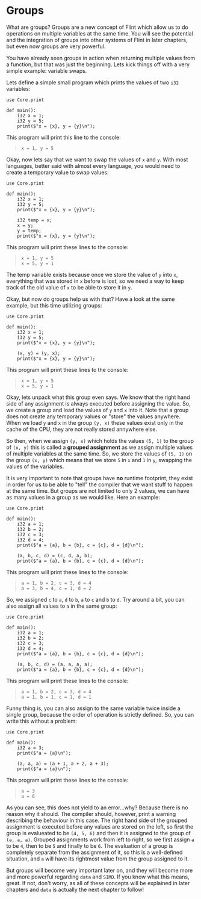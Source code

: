 # Groups

What are groups? Groups are a new concept of Flint which allow us to do operations on multiple variables at the same time. You will see the potential and the integration of groups into other systems of Flint in later chapters, but even now groups are very powerful.

You have already seen groups in action when returning multiple values from a function, but that was just the beginning. Lets kick things off with a very simple example: variable swaps.

Lets define a simple small program which prints the values of two `i32` variables:

```ft
use Core.print

def main():
    i32 x = 1;
    i32 y = 5;
    print($"x = {x}, y = {y}\n");
```

This program will print this line to the console:

> ```
> x = 1, y = 5
> ```

Okay, now lets say that we want to swap the values of `x` and `y`. With most languages, better said with almost every language, you would need to create a temporary value to swap values:

```ft
use Core.print

def main():
    i32 x = 1;
    i32 y = 5;
    print($"x = {x}, y = {y}\n");

    i32 temp = x;
    x = y;
    y = temp;
    print($"x = {x}, y = {y}\n");
```

This program will print these lines to the console:

> ```
> x = 1, y = 5
> x = 5, y = 1
> ```

The temp variable exists because once we store the value of `y` into `x`, everything that was stored in `x` before is lost, so we need a way to keep track of the old value of `x` to be able to store it in `y`.

Okay, but now do groups help us with that? Have a look at the same example, but this time utilizing groups:

```ft
use Core.print

def main():
    i32 x = 1;
    i32 y = 5;
    print($"x = {x}, y = {y}\n");

    (x, y) = (y, x);
    print($"x = {x}, y = {y}\n");
```

This program will print these lines to the console:

> ```
> x = 1, y = 5
> x = 5, y = 1
> ```

Okay, lets unpack what this group even says. We know that the right hand side of any assignment is always executed before assigning the value. So, we create a group and load the values of `y` and `x` into it. Note that a group does not create any temporary values or "store" the values anywhere. When we load `y` and `x` in the group `(y, x)` these values exist only in the cache of the CPU, they are not really stored annywhere else.

So then, when we assign `(y, x)` which holds the values `(5, 1)` to the group of `(x, y)` this is called a **grouped assignment** as we assign multiple values of multiple variables at the same time. So, we store the values of `(5, 1)` on the group `(x, y)` which means that we store `5` in `x` and `1` in `y`, swapping the values of the variables.

It is very important to note that groups have **no** runtime footprint, they exist in order for us to be able to "tell" the compiler that we want stuff to happen at the same time. But groups are not limited to only 2 values, we can have as many values in a group as we would like. Here an example:

```ft
use Core.print

def main():
    i32 a = 1;
    i32 b = 2;
    i32 c = 3;
    i32 d = 4;
    print($"a = {a}, b = {b}, c = {c}, d = {d}\n");

    (a, b, c, d) = (c, d, a, b);
    print($"a = {a}, b = {b}, c = {c}, d = {d}\n");
```

This program will print these lines to the console:

> ```
> a = 1, b = 2, c = 3, d = 4
> a = 3, b = 4, c = 1, d = 2
> ```

So, we assigned `c` to `a`, `d` to `b`, `a` to `c` and `b` to `d`. Try around a bit, you can also assign all values to `a` in the same group:

```ft
use Core.print

def main():
    i32 a = 1;
    i32 b = 2;
    i32 c = 3;
    i32 d = 4;
    print($"a = {a}, b = {b}, c = {c}, d = {d}\n");

    (a, b, c, d) = (a, a, a, a);
    print($"a = {a}, b = {b}, c = {c}, d = {d}\n");
```

This program will print these lines to the console:

> ```
> a = 1, b = 2, c = 3, d = 4
> a = 1, b = 1, c = 1, d = 1
> ```

Funny thing is, you can also assign to the same variable twice inside a single group, because the order of operation is strictly defined. So, you can write this without a problem:

```ft
use Core.print

def main():
    i32 a = 3;
    print($"a = {a}\n");

    (a, a, a) = (a + 1, a + 2, a + 3);
    print($"a = {a}\n");
```

This program will print these lines to the console:

> ```
> a = 3
> a = 6
> ```

As you can see, this does not yield to an error...why? Because there is no reason why it should. The compiler should, however, print a warning describing the behaviour in this case. The right hand side of the grouped assignment is executed before any values are stored on the left, so first the group is evalueated to be `(4, 5, 6)` and then it is assigned to the group of `(a, a, a)`. Grouped assignments work from left to right, so we first assign `a` to be `4`, then to be `5` and finally to be `6`. The evaluation of a group is completely separate from the assignment of it, so this is a well-defined situation, and `a` will have its rightmost value from the group assigned to it.

But groups will become very important later on, and they will become more and more powerful regarding `data` and `SIMD`. If you know what this means, great. If not, don't worry, as all of these concepts will be explained in later chapters and `data` is actually the next chapter to follow!

